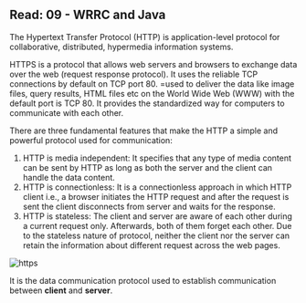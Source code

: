 ## Read: 09 - WRRC and Java

The Hypertext Transfer Protocol (HTTP) is application-level protocol for collaborative, distributed, hypermedia information systems.

HTTPS is a protocol that allows web servers and browsers to exchange data over the web (request response protocol).
It uses the reliable TCP connections by default on TCP port 80.
=used to deliver the data like image files, query results, HTML files etc on the World Wide Web (WWW) with the default port is TCP 80. It provides the standardized way for computers to communicate with each other.

There are three fundamental features that make the HTTP a simple and powerful protocol used for communication:

1. HTTP is media independent: It specifies that any type of media content can be sent by HTTP as long as both the server and the client can handle the data content.
2. HTTP is connectionless: It is a connectionless approach in which HTTP client i.e., a browser initiates the HTTP request and after the request is sent the client disconnects from server and waits for the response.
3. HTTP is stateless: The client and server are aware of each other during a current request only. Afterwards, both of them forget each other. Due to the stateless nature of protocol, neither the client nor the server can retain the information about different request across the web pages.

![https](https://github.com/AseelHamamreh/reading-notes/blob/main/https.PNG)

It is the data communication protocol used to establish communication between **client** and **server**.

